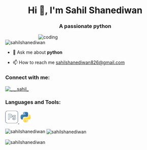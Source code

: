 <h1 align="center">Hi 👋, I'm Sahil Shanediwan</h1>
<h3 align="center">A passionate python</h3>
<img align="right" alt="coding" width="400"src"https://iconscout.com/lottie-animation/coding-error-8928574">

<p align="left"> <img src="https://komarev.com/ghpvc/?username=sahilshanediwan&label=Profile%20views&color=0e75b6&style=flat" alt="sahilshanediwan" /> </p>

- 💬 Ask me about **python**

- 📫 How to reach me sahilshanediwan826@gmail.com

<h3 align="left">Connect with me:</h3>
<p align="left">
<a href="https://instagram.com/_._.sahil_" target="blank"><img align="center" src="https://raw.githubusercontent.com/rahuldkjain/github-profile-readme-generator/master/src/images/icons/Social/instagram.svg" alt="_._.sahil_" height="30" width="40" /></a>
</p>

<h3 align="left">Languages and Tools:</h3>
<p align="left"> <a href="https://www.photoshop.com/en" target="_blank" rel="noreferrer"> <img src="https://raw.githubusercontent.com/devicons/devicon/master/icons/photoshop/photoshop-line.svg" alt="photoshop" width="40" height="40"/> </a> <a href="https://www.python.org" target="_blank" rel="noreferrer"> <img src="https://raw.githubusercontent.com/devicons/devicon/master/icons/python/python-original.svg" alt="python" width="40" height="40"/> </a> </p>

<p><img align="left" src="https://github-readme-stats.vercel.app/api/top-langs?username=sahilshanediwan&show_icons=true&locale=en&layout=compact" alt="sahilshanediwan" /></p>

<p>&nbsp;<img align="center" src="https://github-readme-stats.vercel.app/api?username=sahilshanediwan&show_icons=true&locale=en" alt="sahilshanediwan" /></p>

<p><img align="center" src="https://github-readme-streak-stats.herokuapp.com/?user=sahilshanediwan&" alt="sahilshanediwan" /></p>
